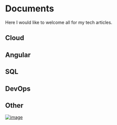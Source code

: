 # Documents
Here I would like to welcome all for my tech articles.

## Cloud


## Angular


## SQL


## DevOps


## Other 

[![image](https://user-images.githubusercontent.com/25504137/202843953-e15c8197-1de1-4b8f-8795-8bda28d035bc.png)](https://github.com/erangasandaruwan/Documents/blob/main/HangfireWithNetCoreWebApi.md)


